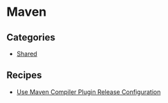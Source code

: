# Maven

## Categories

* [Shared](/reference/recipes/java/migrate/maven/shared)

## Recipes

* [Use Maven Compiler Plugin Release Configuration](./usemavencompilerpluginreleaseconfiguration.md)


